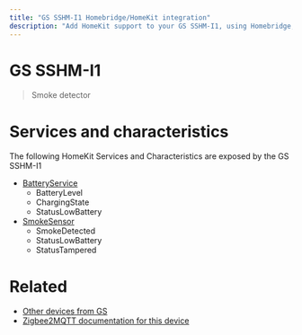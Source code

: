 ```yaml
---
title: "GS SSHM-I1 Homebridge/HomeKit integration"
description: "Add HomeKit support to your GS SSHM-I1, using Homebridge, Zigbee2MQTT and homebridge-z2m."
---
```

<!---
This file has been GENERATED using src/docgen/docgen.ts
DO NOT EDIT THIS FILE MANUALLY!
-->
# GS SSHM-I1
> Smoke detector


# Services and characteristics
The following HomeKit Services and Characteristics are exposed by
the GS SSHM-I1

* [BatteryService](../../battery.md)
  * BatteryLevel
  * ChargingState
  * StatusLowBattery
* [SmokeSensor](../../sensors.md)
  * SmokeDetected
  * StatusLowBattery
  * StatusTampered


# Related
* [Other devices from GS](../index.md#gs)
* [Zigbee2MQTT documentation for this device](https://www.zigbee2mqtt.io/devices/SSHM-I1.html)
